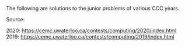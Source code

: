 The following are solutions to the junior problems of various CCC years.

Source:

2020: https://cemc.uwaterloo.ca/contests/computing/2020/index.html
2019: https://cemc.uwaterloo.ca/contests/computing/2019/index.html
